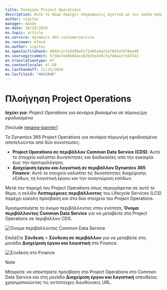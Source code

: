 ```yaml
---
title: Πλοήγηση Project Operations
description: Αυτό το θέμα παρέχει πληροφορίες σχετικά με τον τρόπο πρόσβασης στο Project Operations από το Lifecycle Services.
author: sigitac
manager: Annbe
ms.date: 10/28/2020
ms.topic: article
ms.service: dynamics-365-customerservice
ms.reviewer: kfend
ms.author: sigitac
ms.openlocfilehash: d948c1cfe2d95e61f2405a9a23e7045af678ae40
ms.sourcegitcommit: 573be7e36604ace82b35e439cfa748aa7c587415
ms.translationtype: HT
ms.contentlocale: el-GR
ms.lasthandoff: 11/25/2020
ms.locfileid: "4642048"
---
```

# <a name="navigate-project-operations"></a>Πλοήγηση Project Operations

_**Ισχύει για:** Project Operations για σενάρια βασισμένα σε πόρους/μη εφοδιασμένα_

[!include [rename-banner](~/includes/cc-data-platform-banner.md)]

Το Dynamics 365 Project Operations για σενάρια πόρων/μη εφοδιασμένα αποτελούνται από δύο συνιστώσες: 

 - **Project Operations σε περιβάλλον Common Data Service (CDS)**: Αυτό το στοιχείο καλύπτει δυνατότητες και διαδικασίες από την ευκαιρία έως την προτιμολόγηση. 
 - **Διαχείριση έργου και λογιστική σε περιβάλλον Dynamics 365 Finance**: Αυτό το στοιχείο καλύπτει τις δυνατότητες διαχείρισης εξόδων, τη λογιστική έργου και την αναγνώριση εσόδων. 

Μετά την παροχή του Project Operations όπως περιγράφεται σε αυτό το θέμα, η σελίδα **Λεπτομέρειες περιβάλλοντος** του Lifecycle Services (LCS) παρέχει εύκολη πρόσβαση και στα δύο στοιχεία του Project Operations.  

Χρησιμοποιήστε το όνομα περιβάλλοντος στην ενότητα, **Όνομα περιβάλλοντος Common Data Service** για να μεταβείτε στο Project Operations σε περιβάλλον CDS. 

  ![Όνομα περιβάλλοντος Common Data Service](./media/environment-name.PNG)

Επιλέξτε **Σύνδεση** > **Σύνδεση σε περιβάλλον** για να μεταβείτε στη μονάδα **Διαχείριση έργου και λογιστική** στο Finance.  

   ![Σύνδεση στο Finance](./media/environment-login.PNG)

> [!NOTE]
> Μπορείτε να αποκτήσετε πρόσβαση στο Project Operations στο Common Data Service και στη μονάδα **Διαχείριση έργου και λογιστική** απευθείας χρησιμοποιώντας τις αντίστοιχες διευθύνσεις URL. 

